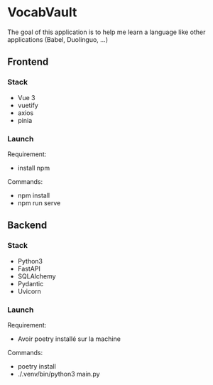 # VocabVault

The goal of this application is to help me learn a language like other applications (Babel, Duolinguo, ...)

## Frontend

### Stack

- Vue 3
- vuetify
- axios
- pinia

### Launch

Requirement:
- install npm

Commands:
- npm install
- npm run serve

## Backend

### Stack

- Python3
- FastAPI
- SQLAlchemy
- Pydantic
- Uvicorn

### Launch

Requirement:
- Avoir poetry installé sur la machine

Commands:
- poetry install
- ./.venv/bin/python3 main.py
